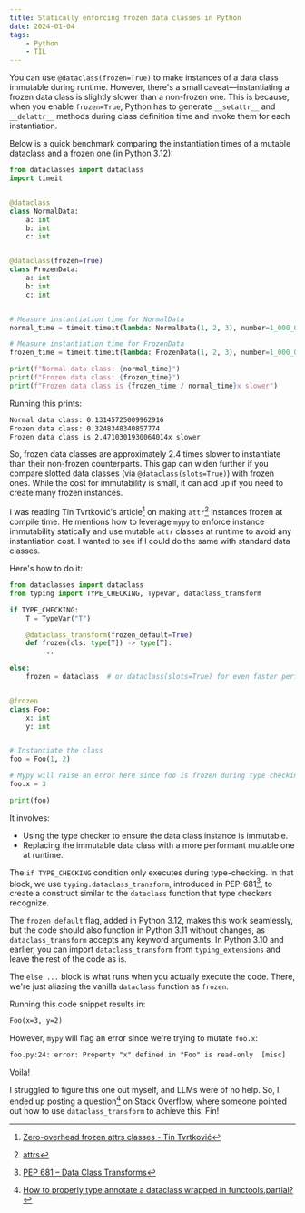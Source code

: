 ```yaml
---
title: Statically enforcing frozen data classes in Python
date: 2024-01-04
tags:
    - Python
    - TIL
---
```


You can use `@dataclass(frozen=True)` to make instances of a data class immutable during
runtime. However, there's a small caveat—instantiating a frozen data class is slightly
slower than a non-frozen one. This is because, when you enable `frozen=True`, Python has to
generate `__setattr__` and `__delattr__` methods during class definition time and invoke
them for each instantiation.

Below is a quick benchmark comparing the instantiation times of a mutable dataclass and a
frozen one (in Python 3.12):

```python
from dataclasses import dataclass
import timeit


@dataclass
class NormalData:
    a: int
    b: int
    c: int


@dataclass(frozen=True)
class FrozenData:
    a: int
    b: int
    c: int


# Measure instantiation time for NormalData
normal_time = timeit.timeit(lambda: NormalData(1, 2, 3), number=1_000_000)

# Measure instantiation time for FrozenData
frozen_time = timeit.timeit(lambda: FrozenData(1, 2, 3), number=1_000_000)

print(f"Normal data class: {normal_time}")
print(f"Frozen data class: {frozen_time}")
print(f"Frozen data class is {frozen_time / normal_time}x slower")
```

Running this prints:

```txt
Normal data class: 0.13145725009962916
Frozen data class: 0.3248348340857774
Frozen data class is 2.4710301930064014x slower
```

So, frozen data classes are approximately 2.4 times slower to instantiate than their
non-frozen counterparts. This gap can widen further if you compare slotted data classes (via
`@dataclass(slots=True)`) with frozen ones. While the cost for immutability is small, it can
add up if you need to create many frozen instances.

I was reading Tin Tvrtković's article[^1] on making `attr`[^2] instances frozen at compile
time. He mentions how to leverage `mypy` to enforce instance immutability statically and use
mutable `attr` classes at runtime to avoid any instantiation cost. I wanted to see if I
could do the same with standard data classes.

Here's how to do it:

```python
from dataclasses import dataclass
from typing import TYPE_CHECKING, TypeVar, dataclass_transform

if TYPE_CHECKING:
    T = TypeVar("T")

    @dataclass_transform(frozen_default=True)
    def frozen(cls: type[T]) -> type[T]:
        ...

else:
    frozen = dataclass  # or dataclass(slots=True) for even faster performance


@frozen
class Foo:
    x: int
    y: int


# Instantiate the class
foo = Foo(1, 2)

# Mypy will raise an error here since foo is frozen during type checking
foo.x = 3

print(foo)
```

It involves:

-   Using the type checker to ensure the data class instance is immutable.
-   Replacing the immutable data class with a more performant mutable one at runtime.

The `if TYPE_CHECKING` condition only executes during type-checking. In that block, we use
`typing.dataclass_transform`, introduced in PEP-681[^3], to create a construct similar to
the `dataclass` function that type checkers recognize.

The `frozen_default` flag, added in Python 3.12, makes this work seamlessly, but the code
should also function in Python 3.11 without changes, as `dataclass_transform` accepts any
keyword arguments. In Python 3.10 and earlier, you can import `dataclass_transform` from
`typing_extensions` and leave the rest of the code as is.

The `else ...` block is what runs when you actually execute the code. There, we're just
aliasing the vanilla `dataclass` function as `frozen`.

Running this code snippet results in:

```txt
Foo(x=3, y=2)
```

However, `mypy` will flag an error since we're trying to mutate `foo.x`:

```txt
foo.py:24: error: Property "x" defined in "Foo" is read-only  [misc]
```

Voilà!

I struggled to figure this one out myself, and LLMs were of no help. So, I ended up posting
a question[^4] on Stack Overflow, where someone pointed out how to use `dataclass_transform`
to achieve this. Fin!

[^1]:
    [Zero-overhead frozen attrs classes - Tin Tvrtković](https://threeofwands.com/attra-iv-zero-overhead-frozen-attrs-classes/)

[^2]: [attrs](https://www.attrs.org/en/stable/)
[^3]: [PEP 681 – Data Class Transforms](https://peps.python.org/pep-0681/)
[^4]:
    [How to properly type annotate a dataclass wrapped in functools.partial?](https://stackoverflow.com/questions/77754655/how-to-properly-type-annotate-a-dataclass-wrapped-in-functools-partial)
